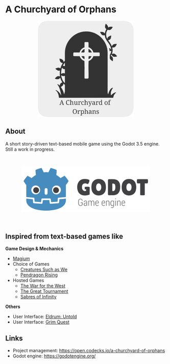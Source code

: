 # A Churchyard of Orphans

<p align="center">
  <a>
    <img src="/.githubassets/churchyard_of_orphans_icon.png" width="300" alt="A Churchyard of Orphans icon">
  </a>
</p>

## About

A short story-driven text-based mobile game using the Godot 3.5 engine. Still a work in progress.

<br />
<p align="center">
  <a href="https://godotengine.org/">
    <img src=".githubassets/godot_logo_outlined.png" width="400" alt="Godot Engine logo">
  </a>
</p>
<br />

## Inspired from text-based games like

**Game Design & Mechanics**
* [Magium](https://play.google.com/store/apps/details?id=com.magiumgames.magium&hl=en_US&gl=US)
* Choice of Games
  * [Creatures Such as We](https://play.google.com/store/apps/details?id=com.choiceofgames.creaturessuchaswe&hl=en_US&gl=US)
  * [Pendragon Rising](https://play.google.com/store/apps/details?id=com.choiceofgames.pendragonrising&hl=en_US&gl=US)
* Hosted Games
  * [The War for the West](https://play.google.com/store/apps/details?id=org.hostedgames.warforwest&hl=en_US&gl=US)
  * [The Great Tournament](https://play.google.com/store/apps/details?id=org.hostedgames.greattournament&hl=en&gl=US)
  * [Sabres of Infinity](https://play.google.com/store/apps/details?id=org.hostedgames.sabresofinfinity)

**Others**
* User Interface: [Eldrum: Untold](https://play.google.com/store/apps/details?id=com.gotterdammerung.untold&hl=en_US&gl=US)
* User Interface: [Grim Quest](https://play.google.com/store/apps/details?id=com.grimdev.grimquest&hl=en_US&gl=US)

## Links
* Project management: https://open.codecks.io/a-churchyard-of-orphans
* Godot engine: https://godotengine.org/
